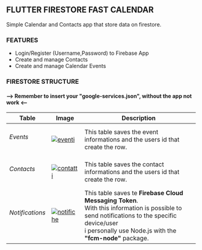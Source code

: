 
<h2>FLUTTER FIRESTORE FAST CALENDAR</h2>
Simple Calendar and Contacts app that store data on firestore.
<br>

<h3>FEATURES</h3>
<ul>
 <li>Login/Register (Username,Password) to Firebase App</li>
<li>Create and manage Contacts</li>
<li>Create and manage Calendar Events</li>
</ul>

<h3>FIRESTORE STRUCTURE</h3>
<h4>--> Remember to insert your <b>"google-services.json"</b>, without the app not work <--</h4>

| Table| Image| Description|
| ---    | ---       | ---       |
| <h6>Events</h6>|    <a href="https://ibb.co/SmrJ98S"><img src="https://i.ibb.co/SmrJ98S/eventi.png" alt="eventi" border="0"></a>       | This table saves the event informations   and the users id that create the row.|
| <h6>Contacts</h6>|   <a href="https://ibb.co/L9RHqb6"><img src="https://i.ibb.co/L9RHqb6/contatti.png" alt="contatti" border="0">      |This table saves the contact informations   and the users id that create the row.|
| <h6>Notifications</h6>       |  <a href="https://ibb.co/t4hGZ64"><img src="https://i.ibb.co/t4hGZ64/notifiche.png" alt="notifiche" border="0"></a>       |This table saves te <b>Firebase Cloud Messaging Token</b>.<br> With this information is possible to send notifications to the specific device/user <br> i personally use Node.js with the <b>"fcm-node"</b> package. |



 
 
